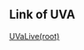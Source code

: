 ## Link of UVA
[UVaLive(root)](https://icpcarchive.ecs.baylor.edu/index.php?option=com_onlinejudge&Itemid=8&category=0)
